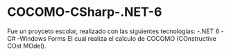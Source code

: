 # COCOMO-CSharp-.NET-6
Fue un proyceto escolar, realizado con las siguientes tecnologias:
-.NET 6
-C#
-Windows Forms
El cual realiza el calculo de COCOMO (COnstructive COst MOdel).
